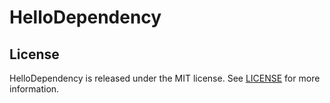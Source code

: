 # HelloDependency

## License

HelloDependency is released under the MIT license. See [LICENSE](https://github.com/valitovaza/HelloDependency/blob/master/LICENSE) for more information.
